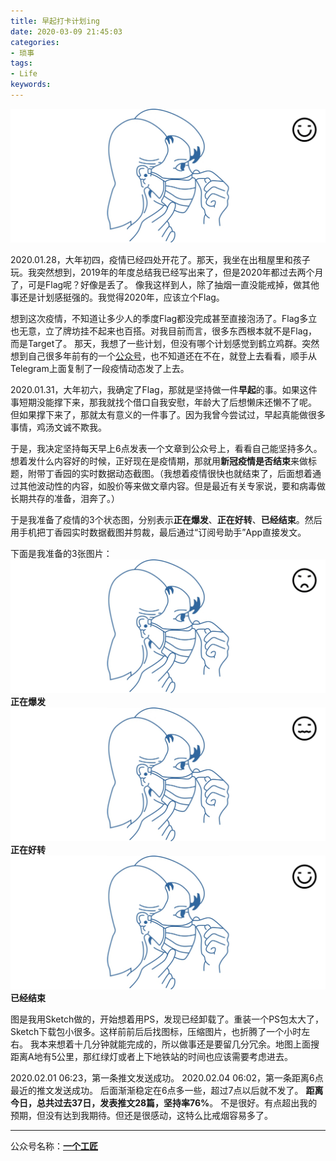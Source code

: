 ```yaml
---
title: 早起打卡计划ing
date: 2020-03-09 21:45:03
categories:
- 琐事
tags:
- Life
keywords:
---
```


![](/images/zaoqi1.PNG)

2020.01.28，大年初四，疫情已经四处开花了。那天，我坐在出租屋里和孩子玩。我突然想到，2019年的年度总结我已经写出来了，但是2020年都过去两个月了，可是Flag呢？好像是丢了。
像我这样到人，除了抽烟一直没能戒掉，做其他事还是计划感挺强的。我觉得2020年，应该立个Flag。

<!-- more -->
想到这次疫情，不知道让多少人的季度Flag都没完成甚至直接泡汤了。Flag多立也无意，立了牌坊挂不起来也百搭。对我目前而言，很多东西根本就不是Flag，而是Target了。
那天，我想了一些计划，但没有哪个计划感觉到鹤立鸡群。突然想到自己很多年前有的一个[公众号](https://mp.weixin.qq.com/s/lWd9XWx5UfP4U9ySrGBuLw)，也不知道还在不在，就登上去看看，顺手从Telegram上面复制了一段疫情动态发了上去。

2020.01.31，大年初六，我确定了Flag，那就是坚持做一件**早起**的事。如果这件事短期没能撑下来，那我就找个借口自我安慰，年龄大了后想懒床还懒不了呢。
但如果撑下来了，那就太有意义的一件事了。因为我曾今尝试过，早起真能做很多事情，鸡汤文诚不欺我。

于是，我决定坚持每天早上6点发表一个文章到公众号上，看看自己能坚持多久。
想着发什么内容好的时候，正好现在是疫情期，那就用**新冠疫情是否结束**来做标题，附带丁香园的实时数据动态截图。（我想着疫情很快也就结束了，后面想着通过其他波动性的内容，如股价等来做文章内容。但是最近有关专家说，要和病毒做长期共存的准备，泪奔了。）

于是我准备了疫情的3个状态图，分别表示**正在爆发**、**正在好转**、**已经结束**。然后用手机把丁香园实时数据截图并剪裁，最后通过“订阅号助手”App直接发文。

下面是我准备的3张图片：
![](/images/zaoqi3.PNG)
**正在爆发**
![](/images/zaoqi2.PNG)
**正在好转**
![](/images/zaoqi1.PNG)
**已经结束**

图是我用Sketch做的，开始想着用PS，发现已经卸载了。重装一个PS包太大了，Sketch下载包小很多。这样前前后后找图标，压缩图片，也折腾了一个小时左右。
我本来想着十几分钟就能完成的，所以做事还是要留几分冗余。地图上面搜距离A地有5公里，那红绿灯或者上下地铁站的时间也应该需要考虑进去。

2020.02.01 06:23，第一条推文发送成功。
2020.02.04 06:02，第一条距离6点最近的推文发送成功。
后面渐渐稳定在6点多一些，超过7点以后就不发了。
**距离今日，总共过去37日，发表推文28篇，坚持率76%**。
不是很好。有点超出我的预期，但没有达到我期待。但还是很感动，这特么比戒烟容易多了。

___

公众号名称：**[一个工匠](https://mp.weixin.qq.com/s/lWd9XWx5UfP4U9ySrGBuLw)**